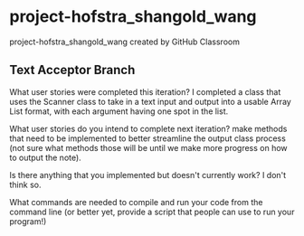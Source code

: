 # project-hofstra_shangold_wang
project-hofstra_shangold_wang created by GitHub Classroom

## Text Acceptor Branch
What user stories were completed this iteration? I completed a class that uses the Scanner class to take in a text input and output into a usable Array List format, 
with each argument having one spot in the list.

What user stories do you intend to complete next iteration? make methods that need to be implemented to better streamline the output class process (not sure 
what methods those will be until we make more progress on how to output the note).

Is there anything that you implemented but doesn't currently work? I don't think so.













What commands are needed to compile and run your code from the command line (or better yet, provide a script that people can use to run your program!)
